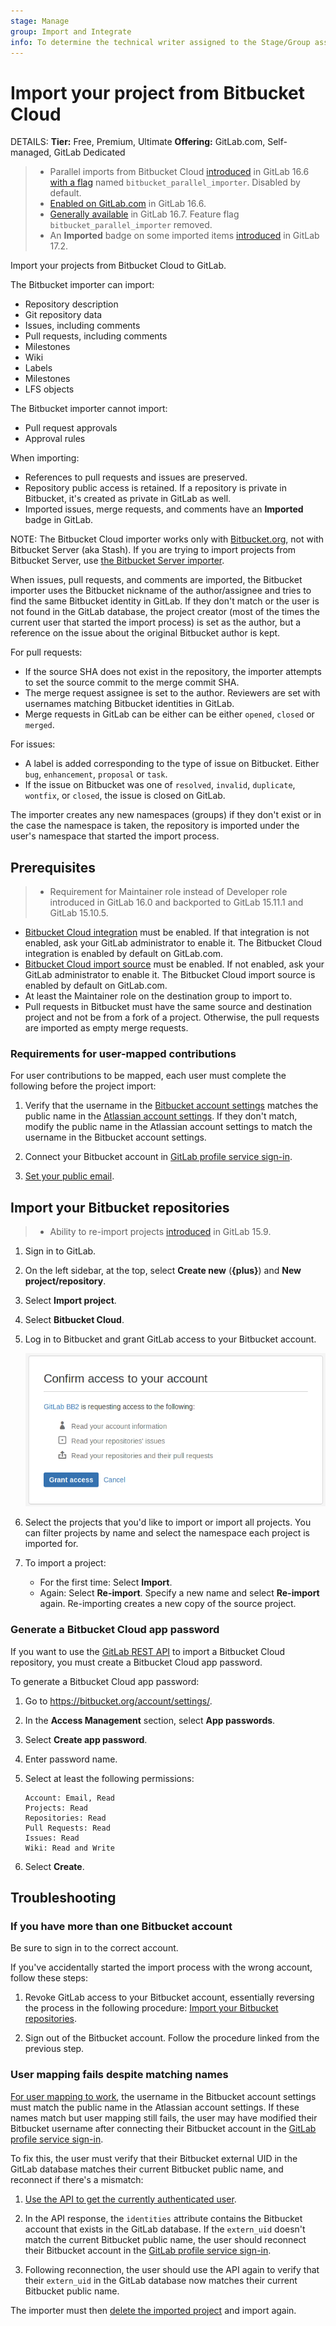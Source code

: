 ```yaml
---
stage: Manage
group: Import and Integrate
info: To determine the technical writer assigned to the Stage/Group associated with this page, see https://handbook.gitlab.com/handbook/product/ux/technical-writing/#assignments
---
```


# Import your project from Bitbucket Cloud

DETAILS:
**Tier:** Free, Premium, Ultimate
**Offering:** GitLab.com, Self-managed, GitLab Dedicated

> - Parallel imports from Bitbucket Cloud [introduced](https://gitlab.com/gitlab-org/gitlab/-/issues/412614) in GitLab 16.6 [with a flag](../../../administration/feature_flags.md) named `bitbucket_parallel_importer`. Disabled by default.
> - [Enabled on GitLab.com](https://gitlab.com/gitlab-org/gitlab/-/issues/423530) in GitLab 16.6.
> - [Generally available](https://gitlab.com/gitlab-org/gitlab/-/issues/423530) in GitLab 16.7. Feature flag `bitbucket_parallel_importer` removed.
> - An **Imported** badge on some imported items [introduced](https://gitlab.com/gitlab-org/gitlab/-/issues/461210) in GitLab 17.2.

Import your projects from Bitbucket Cloud to GitLab.

The Bitbucket importer can import:

- Repository description
- Git repository data
- Issues, including comments
- Pull requests, including comments
- Milestones
- Wiki
- Labels
- Milestones
- LFS objects

The Bitbucket importer cannot import:

- Pull request approvals
- Approval rules

When importing:

- References to pull requests and issues are preserved.
- Repository public access is retained. If a repository is private in Bitbucket, it's created as
  private in GitLab as well.
- Imported issues, merge requests, and comments have an **Imported** badge in GitLab.

NOTE:
The Bitbucket Cloud importer works only with [Bitbucket.org](https://bitbucket.org/), not with Bitbucket
Server (aka Stash). If you are trying to import projects from Bitbucket Server, use
[the Bitbucket Server importer](bitbucket_server.md).

When issues, pull requests, and comments are imported, the Bitbucket importer uses the Bitbucket nickname of
the author/assignee and tries to find the same Bitbucket identity in GitLab. If they don't match or
the user is not found in the GitLab database, the project creator (most of the times the current
user that started the import process) is set as the author, but a reference on the issue about the
original Bitbucket author is kept.

For pull requests:

- If the source SHA does not exist in the repository, the importer attempts to set the source commit to the merge commit SHA.
- The merge request assignee is set to the author. Reviewers are set with usernames matching Bitbucket identities in GitLab.
- Merge requests in GitLab can be either can be either `opened`, `closed` or `merged`.

For issues:

- A label is added corresponding to the type of issue on Bitbucket. Either `bug`, `enhancement`, `proposal` or `task`.
- If the issue on Bitbucket was one of `resolved`, `invalid`, `duplicate`, `wontfix`, or `closed`, the issue is closed on GitLab.

The importer creates any new namespaces (groups) if they don't exist or in
the case the namespace is taken, the repository is imported under the user's
namespace that started the import process.

## Prerequisites

> - Requirement for Maintainer role instead of Developer role introduced in GitLab 16.0 and backported to GitLab 15.11.1 and GitLab 15.10.5.

- [Bitbucket Cloud integration](../../../integration/bitbucket.md) must be enabled. If that integration is not enabled, ask your GitLab administrator
  to enable it. The Bitbucket Cloud integration is enabled by default on GitLab.com.
- [Bitbucket Cloud import source](../../../administration/settings/import_and_export_settings.md#configure-allowed-import-sources) must be enabled. If not enabled, ask your
  GitLab administrator to enable it. The Bitbucket Cloud import source is enabled by default on GitLab.com.
- At least the Maintainer role on the destination group to import to.
- Pull requests in Bitbucket must have the same source and destination project and not be from a fork of a project.
  Otherwise, the pull requests are imported as empty merge requests.

### Requirements for user-mapped contributions

For user contributions to be mapped, each user must complete the following before the project import:

1. Verify that the username in the [Bitbucket account settings](https://bitbucket.org/account/settings/)
   matches the public name in the [Atlassian account settings](https://id.atlassian.com/manage-profile/profile-and-visibility).
   If they don't match, modify the public name in the Atlassian account settings to match the
   username in the Bitbucket account settings.

1. Connect your Bitbucket account in [GitLab profile service sign-in](https://gitlab.com/-/profile/account).

1. [Set your public email](../../profile/index.md#set-your-public-email).

## Import your Bitbucket repositories

> - Ability to re-import projects [introduced](https://gitlab.com/gitlab-org/gitlab/-/issues/23905) in GitLab 15.9.

1. Sign in to GitLab.
1. On the left sidebar, at the top, select **Create new** (**{plus}**) and **New project/repository**.
1. Select **Import project**.
1. Select **Bitbucket Cloud**.
1. Log in to Bitbucket and grant GitLab access to your Bitbucket account.

   ![Grant access](img/bitbucket_import_grant_access.png)

1. Select the projects that you'd like to import or import all projects.
   You can filter projects by name and select the namespace
   each project is imported for.

1. To import a project:
   - For the first time: Select **Import**.
   - Again: Select **Re-import**. Specify a new name and select **Re-import** again. Re-importing creates a new copy of the source project.

### Generate a Bitbucket Cloud app password

If you want to use the [GitLab REST API](../../../api/import.md#import-repository-from-bitbucket-cloud) to import a
Bitbucket Cloud repository, you must create a Bitbucket Cloud app password.

To generate a Bitbucket Cloud app password:

1. Go to <https://bitbucket.org/account/settings/>.
1. In the **Access Management** section, select **App passwords**.
1. Select **Create app password**.
1. Enter password name.
1. Select at least the following permissions:

   ```plaintext
   Account: Email, Read
   Projects: Read
   Repositories: Read
   Pull Requests: Read
   Issues: Read
   Wiki: Read and Write
   ```

1. Select **Create**.

## Troubleshooting

### If you have more than one Bitbucket account

Be sure to sign in to the correct account.

If you've accidentally started the import process with the wrong account, follow these steps:

1. Revoke GitLab access to your Bitbucket account, essentially reversing the process in the following procedure: [Import your Bitbucket repositories](#import-your-bitbucket-repositories).

1. Sign out of the Bitbucket account. Follow the procedure linked from the previous step.

### User mapping fails despite matching names

[For user mapping to work](#requirements-for-user-mapped-contributions),
the username in the Bitbucket account settings must match the public name in the Atlassian account
settings. If these names match but user mapping still fails, the user may have modified their
Bitbucket username after connecting their Bitbucket account in the
[GitLab profile service sign-in](https://gitlab.com/-/profile/account).

To fix this, the user must verify that their Bitbucket external UID in the GitLab database matches their
current Bitbucket public name, and reconnect if there's a mismatch:

1. [Use the API to get the currently authenticated user](../../../api/users.md#for-non-administrator-users-1).

1. In the API response, the `identities` attribute contains the Bitbucket account that exists in
   the GitLab database. If the `extern_uid` doesn't match the current Bitbucket public name, the
   user should reconnect their Bitbucket account in the [GitLab profile service sign-in](https://gitlab.com/-/profile/account).

1. Following reconnection, the user should use the API again to verify that their `extern_uid` in
   the GitLab database now matches their current Bitbucket public name.

The importer must then [delete the imported project](../../project/working_with_projects.md#delete-a-project)
and import again.
